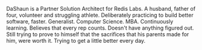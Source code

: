 DaShaun is a Partner Solution Architect for Redis Labs.
A husband, father of four, volunteer and struggling athlete.
Deliberately practicing to build better software, faster.
Generalist.
Computer Science.
MBA.
Continuously learning.
Believes that every rep counts.
Doesn't have anything figured out.
Still trying to prove to himself that the sacrifices that his parents made for him, were worth it.
Trying to get a little better every day. 
